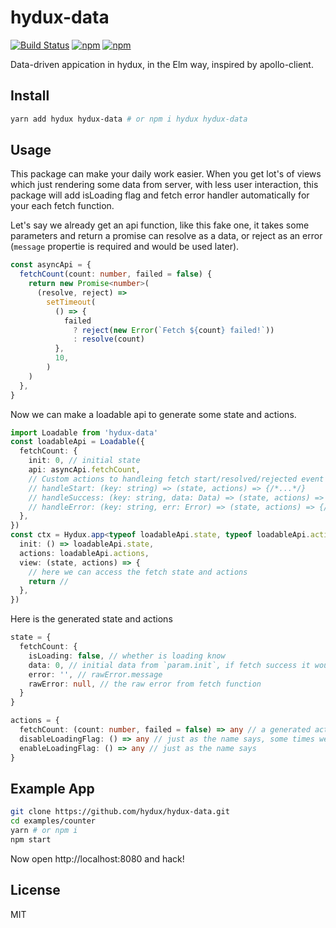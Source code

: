 # hydux-data


[![Build Status](https://travis-ci.org/hydux/hydux-data.svg?branch=master)](https://travis-ci.org/hydux/hydux-data) [![npm](https://img.shields.io/npm/v/hydux-data.svg)](https://www.npmjs.com/package/hydux-data) [![npm](https://img.shields.io/npm/dm/hydux-data.svg)](https://www.npmjs.com/package/hydux-data)

Data-driven appication in hydux, in the Elm way, inspired by apollo-client.

## Install

```sh
yarn add hydux hydux-data # or npm i hydux hydux-data
```

## Usage

This package can make your daily work easier. When you get lot's of views which just rendering some data from server, with less user interaction, this package will add isLoading flag and fetch error handler automatically for your each fetch function.

Let's say we already get an api function, like this fake one, it takes some parameters and return a promise can resolve as a data, or reject as an error (`message` propertie is required and would be used later).

```ts
const asyncApi = {
  fetchCount(count: number, failed = false) {
    return new Promise<number>(
      (resolve, reject) =>
        setTimeout(
          () => {
            failed
              ? reject(new Error(`Fetch ${count} failed!`))
              : resolve(count)
          },
          10,
        )
    )
  },
}
```

Now we can make a loadable api to generate some state and actions.

```ts
import Loadable from 'hydux-data'
const loadableApi = Loadable({
  fetchCount: {
    init: 0, // initial state
    api: asyncApi.fetchCount,
    // Custom actions to handleing fetch start/resolved/rejected event
    // handleStart: (key: string) => (state, actions) => {/*...*/}
    // handleSuccess: (key: string, data: Data) => (state, actions) => {/*...*/}
    // handleError: (key: string, err: Error) => (state, actions) => {/*...*/}
  },
})
const ctx = Hydux.app<typeof loadableApi.state, typeof loadableApi.actions>({
  init: () => loadableApi.state,
  actions: loadableApi.actions,
  view: (state, actions) => {
    // here we can access the fetch state and actions
    return //
  },
})

```

Here is the generated state and actions

```ts
state = {
  fetchCount: {
    isLoading: false, // whether is loading know
    data: 0, // initial data from `param.init`, if fetch success it would be the the data from api
    error: '', // rawError.message
    rawError: null, // the raw error from fetch function
  }
}

actions = {
  fetchCount: (count: number, failed = false) => any // a generated action with same signature of fetch function
  disableLoadingFlag: () => any // just as the name says, some times we don't want the loading animation, so we can simply disable them all!
  enableLoadingFlag: () => any // just as the name says
}
```

## Example App

```sh
git clone https://github.com/hydux/hydux-data.git
cd examples/counter
yarn # or npm i
npm start
```

Now open http://localhost:8080 and hack!

## License

MIT
